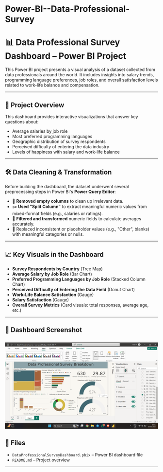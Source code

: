 # Power-BI--Data-Professional-Survey
# 📊 Data Professional Survey Dashboard – Power BI Project

This Power BI project presents a visual analysis of a dataset collected from data professionals around the world. It includes insights into salary trends, programming language preferences, job roles, and overall satisfaction levels related to work-life balance and compensation.

---

## 📌 Project Overview

This dashboard provides interactive visualizations that answer key questions about:

- Average salaries by job role
- Most preferred programming languages
- Geographic distribution of survey respondents
- Perceived difficulty of entering the data industry
- Levels of happiness with salary and work-life balance

---

## 🛠️ Data Cleaning & Transformation

Before building the dashboard, the dataset underwent several preprocessing steps in Power BI's **Power Query Editor**:

- 🧹 **Removed empty columns** to clean up irrelevant data.
- ✂️ **Used "Split Column"** to extract meaningful numeric values from mixed-format fields (e.g., salaries or ratings).
- 🔢 **Filtered and transformed** numeric fields to calculate averages accurately.
- 🔄 Replaced inconsistent or placeholder values (e.g., "Other", blanks) with meaningful categories or nulls.

---

## 📈 Key Visuals in the Dashboard

- **Survey Respondents by Country** (Tree Map)
- **Average Salary by Job Role** (Bar Chart)
- **Preferred Programming Languages by Job Role** (Stacked Column Chart)
- **Perceived Difficulty of Entering the Data Field** (Donut Chart)
- **Work-Life Balance Satisfaction** (Gauge)
- **Salary Satisfaction** (Gauge)
- **Overall Survey Metrics** (Card visuals: total responses, average age, etc.)

---

## 📸 Dashboard Screenshot
![Dashboard](img.png)
--- 

## 📂 Files

- `DataProfessionalSurveyDashboard.pbix` – Power BI dashboard file
- `README.md` – Project overview
---
